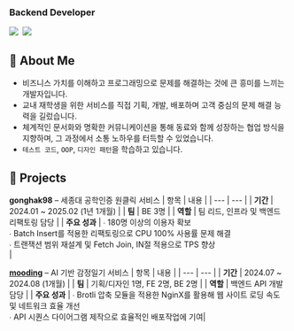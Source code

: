 ### Backend Developer
<div align="left">
  <a href="https://github.com/whxogus215"><img src="https://img.shields.io/badge/github-181717?style=flat&logo=github&logoColor=white&link=https://github.com/whxogus215"/></a>&nbsp
  <a href="https://whxogus215.tistory.com"><img src="https://img.shields.io/badge/tistory-FA7000?style=flat&logo=tistory&logoColor=white&link=https://whxogus215.tistory.com"/></a>&nbsp
</div>

## 🙋 About Me
- 비즈니스 가치를 이해하고 프로그래밍으로 문제를 해결하는 것에 큰 흥미를 느끼는 개발자입니다.
- 교내 재학생을 위한 서비스를 직접 기획, 개발, 배포하며 고객 중심의 문제 해결 능력을 길렀습니다.
- 체계적인 문서화와 명확한 커뮤니케이션을 통해 동료와 함께 성장하는 협업 방식을 지향하며, 그 과정에서 소통 노하우를 터득할 수 있었습니다.
- `테스트 코드`, `OOP`, `디자인 패턴`을 학습하고 있습니다.

## 📂 Projects
**gonghak98** – 세종대 공학인증 원클릭 서비스
| 항목 | 내용 |
| --- | --- |
| **기간** | 2024.01 ~ 2025.02 (1년 1개월) |
| **팀** | BE 3명 |
| **역할** | 팀 리드, 인프라 및 백엔드 리팩토링 담당 |
| **주요 성과** | ∙ 180명 이상의 이용자 확보<br>∙ Batch Insert를 적용한 리팩토링으로 CPU 100% 사용률 문제 해결<br>∙ 트랜잭션 범위 재설계 및 Fetch Join, IN절 적용으로 TPS 향상<br>|

**[mooding](https://mooding.p-e.kr/)** – AI 기반 감정일기 서비스
| 항목 | 내용 |
| --- | --- |
| **기간** | 2024.07 ~ 2024.08 (1개월) |
| **팀** | 기획/디자인 1명, FE 2명, BE 2명 |
| **역할** | 백엔드 API 개발 담당 |
| **주요 성과** | ∙ Brotli 압축 모듈을 적용한 NginX를 활용해 웹 사이트 로딩 속도 및 네트워크 효율 개선<br>∙ API 시퀀스 다이어그램 제작으로 효율적인 배포작업에 기여|

